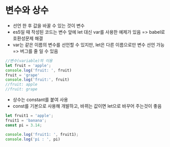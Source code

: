 # 변수와 상수

- 선언 한 후 값을 바꿀 수 있는 것이 변수
- es5일 때 작성된 코드는 변수 앞에 let 대신 var를 사용한 예제가 있음 => babel로 호환성문제 해결
- var는 같은 이름의 변수를 선언할 수 있지만, let은 다른 이름으로만 변수 선언 가능 => 버그를 줄 일 수 있음

```js
//변수(variable)의 이용
let fruit = 'apple';
console.log('fruit: ', fruit)
fruit = 'grape'
console.log('fruit:', fruit)
//fruit: apple
//fruit: grape
```

- 상수는 constant를 붙여 사용
- const를 기본으로 사용해 개발하고, 바뀌는 값이면 let으로 바꾸어 주는것이 좋음

```js
let fruit1 = 'apple';
fruit1 = 'banana';
const pi = 3.14;

console.log('fruit1: ', fruit1);
console.log('pi : ', pi)
```

